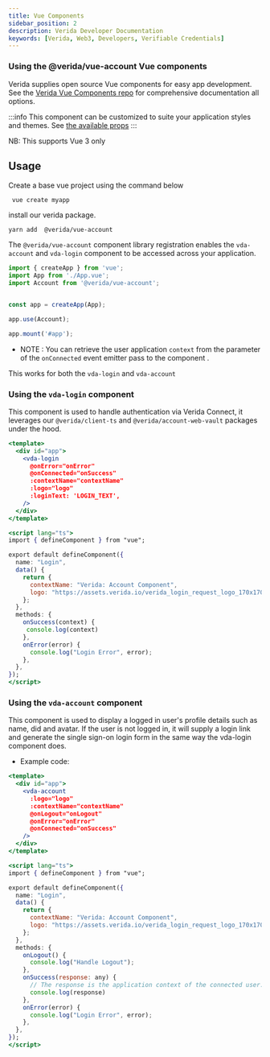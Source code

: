 ```yaml
---
title: Vue Components
sidebar_position: 2
description: Verida Developer Documentation
keywords: [Verida, Web3, Developers, Verifiable Credentials]
---
```



### Using the @verida/vue-account Vue components

Verida supplies open source Vue components for easy app development. See the [Verida Vue Components repo](https://github.com/verida/verida-vue-components/tree/develop/components/account) for comprehensive documentation all options. 


:::info
This component can be customized to suite your application styles and themes. See [the available props](https://github.com/verida/verida-vue-components/tree/develop/components/account#props)
:::

NB: This supports Vue 3 only

## Usage

Create a base vue project using the command below

```
 vue create myapp
```

install our verida package.
```
yarn add  @verida/vue-account
```

The `@verida/vue-account` component library registration  enables the `vda-account` and `vda-login` component to be accessed across your application.

```js title="main.js"
import { createApp } from 'vue';
import App from './App.vue';
import Account from '@verida/vue-account';


const app = createApp(App);

app.use(Account);

app.mount('#app');

```

- NOTE : You can retrieve the user application `context` from the parameter of the `onConnected` event emitter pass to the component .

This works for both the `vda-login` and `vda-account`

### Using the `vda-login` component

This component is used to handle authentication via Verida Connect, it leverages our `@verida/client-ts` and `@verida/account-web-vault` packages under the hood.

```jsx title="Home.vue"
<template>
  <div id="app">
    <vda-login
      @onError="onError"
      @onConnected="onSuccess"
      :contextName="contextName"
      :logo="logo"
      :loginText: 'LOGIN_TEXT',
    />
  </div>
</template>

<script lang="ts">
import { defineComponent } from "vue";

export default defineComponent({
  name: "Login",
  data() {
    return {
      contextName: "Verida: Account Component",
      logo: "https://assets.verida.io/verida_login_request_logo_170x170.png",
    };
  },
  methods: {
    onSuccess(context) {
     console.log(context)
    },
    onError(error) {
      console.log("Login Error", error);
    },
  },
});
</script>

```

### Using the `vda-account` component

This component is used to display a logged in user's profile details such as name, did and avatar. If the user is not logged in, it will supply a login link and generate the single sign-on login form in the same way the vda-login component does.

- Example code:  

```jsx title="Login.vue"
<template>
  <div id="app">
    <vda-account 
      :logo="logo"
      :contextName="contextName"
      @onLogout="onLogout" 
      @onError="onError"
      @onConnected="onSuccess"
    />
  </div>
</template>

<script lang="ts">
import { defineComponent } from "vue";

export default defineComponent({
  name: "Login",
  data() {
    return {
      contextName: "Verida: Account Component",
      logo: "https://assets.verida.io/verida_login_request_logo_170x170.png",
    };
  },
  methods: {
    onLogout() {
      console.log("Handle Logout");
    },
    onSuccess(response: any) {
      // The response is the application context of the connected user..
      console.log(response)
    },
    onError(error) {
      console.log("Login Error", error);
    },
  },
});
</script>

```
